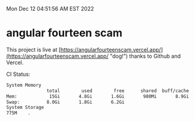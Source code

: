 Mon Dec 12 04:51:56 AM EST 2022

# angular fourteen scam


This project is live at [https://angularfourteenscam.vercel.app/](https://angularfourteenscam.vercel.app/ "dog!") thanks to Github and Vercel.

CI Status: 

```bash
System Memory
               total        used        free      shared  buff/cache   available
Mem:            15Gi       4.8Gi       1.6Gi       980Mi       8.9Gi       8.9Gi
Swap:          8.0Gi       1.8Gi       6.2Gi
System Storage
775M	.
```
```bash
